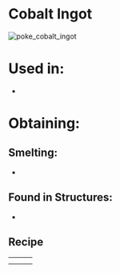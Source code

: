 # Cobalt Ingot
![poke_cobalt_ingot](https://github.com/user-attachments/assets/f2b33b06-67a6-4a44-9c12-0259f8eb17a4)

# Used in:
*
# Obtaining:
## Smelting:
*
## Found in Structures:
*
## Recipe
||||
|---|---|---|
||||
||||
